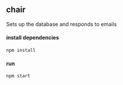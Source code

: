 ## chair

Sets up the database and responds to emails

#### install dependencies
```console
npm install
```

#### run
```console
npm start
```